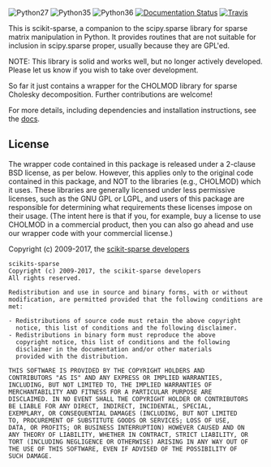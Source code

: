 ![Python27](https://img.shields.io/badge/python-2.7-blue.svg)
![Python35](https://img.shields.io/badge/python-3.5-blue.svg)
![Python36](https://img.shields.io/badge/python-3.6-blue.svg)
[![Documentation Status](https://readthedocs.org/projects/scikit-sparse/badge/?version=latest)](http://scikit-sparse.readthedocs.io/en/latest/?badge=latest)
[![Travis](https://travis-ci.org/scikit-sparse/scikit-sparse.svg?branch=master)](https://travis-ci.org/scikit-sparse/scikit-sparse)

This is scikit-sparse, a companion to the scipy.sparse library for
sparse matrix manipulation in Python. It provides routines that are
not suitable for inclusion in scipy.sparse proper, usually because
they are GPL'ed.

NOTE:  This library is solid and works well, but no longer actively
developed. Please let us know if you wish to take over development.

So far it just contains a wrapper for the CHOLMOD library for sparse
Cholesky decomposition. Further contributions are welcome!

For more details, including dependencies and installation
instructions, see the [docs](https://scikit-sparse.readthedocs.org).

License
-------

The wrapper code contained in this package is released under a
2-clause BSD license, as per below. However, this applies only to the
original code contained in this package, and NOT to the libraries
(e.g., CHOLMOD) which it uses. These libraries are generally
licensed under less permissive licenses, such as the GNU GPL or LGPL,
and users of this package are responsible for determining what
requirements these licenses impose on their usage. (The intent here is
that if you, for example, buy a license to use CHOLMOD in a commercial
product, then you can also go ahead and use our wrapper code with your
commercial license.)

Copyright (c) 2009-2017, the [scikit-sparse developers](https://scikit-sparse.readthedocs.io/en/latest/overview.html#developers)

    scikits-sparse
    Copyright (c) 2009-2017, the scikit-sparse developers
    All rights reserved.

    Redistribution and use in source and binary forms, with or without
    modification, are permitted provided that the following conditions are
    met:

    - Redistributions of source code must retain the above copyright
      notice, this list of conditions and the following disclaimer.
    - Redistributions in binary form must reproduce the above
      copyright notice, this list of conditions and the following
      disclaimer in the documentation and/or other materials
      provided with the distribution.

    THIS SOFTWARE IS PROVIDED BY THE COPYRIGHT HOLDERS AND
    CONTRIBUTORS "AS IS" AND ANY EXPRESS OR IMPLIED WARRANTIES,
    INCLUDING, BUT NOT LIMITED TO, THE IMPLIED WARRANTIES OF
    MERCHANTABILITY AND FITNESS FOR A PARTICULAR PURPOSE ARE
    DISCLAIMED. IN NO EVENT SHALL THE COPYRIGHT HOLDER OR CONTRIBUTORS
    BE LIABLE FOR ANY DIRECT, INDIRECT, INCIDENTAL, SPECIAL,
    EXEMPLARY, OR CONSEQUENTIAL DAMAGES (INCLUDING, BUT NOT LIMITED
    TO, PROCUREMENT OF SUBSTITUTE GOODS OR SERVICES; LOSS OF USE,
    DATA, OR PROFITS; OR BUSINESS INTERRUPTION) HOWEVER CAUSED AND ON
    ANY THEORY OF LIABILITY, WHETHER IN CONTRACT, STRICT LIABILITY, OR
    TORT (INCLUDING NEGLIGENCE OR OTHERWISE) ARISING IN ANY WAY OUT OF
    THE USE OF THIS SOFTWARE, EVEN IF ADVISED OF THE POSSIBILITY OF
    SUCH DAMAGE.
